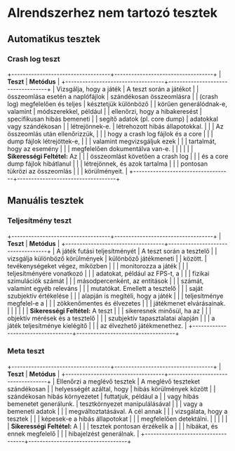 # Alrendszerhez nem tartozó tesztek

## Automatikus tesztek

### Crash log teszt



+-----------------------------------+-----------------------------------+
| **Teszt**                         | **Metódus**                       |
+-----------------------------------+-----------------------------------+
| Vizsgálja, hogy a játék           | A teszt során a játékot           |
| összeomlása esetén a naplófájlok  | szándékosan összeomlásra          |
| (crash log) megfelelően és teljes | késztetjük különböző              |
| körűen generálódnak-e, valamint   | módszerekkel, például             |
| ellenőrzi, hogy a hibakeresést    | specifikusan hibás bemeneti       |
| segítő adatok (pl. core dump)     | adatokkal vagy szándékosan        |
| létrejönnek-e.                    | létrehozott hibás állapotokkal.   |
|                                   | Az összeomlás után ellenőrizzük,  |
|                                   | hogy a crash log fájlok és a core |
|                                   | dump fájlok létrejöttek-e,        |
|                                   | valamint megvizsgáljuk ezek       |
|                                   | tartalmát, hogy az esemény        |
|                                   | megfelelően dokumentálva van-e.   |
|                                   |                                   |
|                                   | **Sikerességi Feltétel:** Az      |
|                                   | összeomlást követően a crash log  |
|                                   | és a core dump fájlok hibátlanul  |
|                                   | létrejönnek, és azok tartalma     |
|                                   | pontosan tükrözi az összeomlás    |
|                                   | körülményeit.                     |
+-----------------------------------+-----------------------------------+



## Manuális tesztek

### Teljesítmény teszt



+-----------------------------------+-----------------------------------+
| **Teszt**                         | **Metódus**                       |
+-----------------------------------+-----------------------------------+
| A játék futási teljesítményét     | A teszt során a tesztelő          |
| vizsgálja különböző körülmények   | különböző játékmeneti             |
| között.                           | tevékenységeket végez, miközben   |
|                                   | monitorozza a játék               |
|                                   | teljesítményére vonatkozó         |
|                                   | adatokat, például az FPS-t, a     |
|                                   | fizikai szimulációk számát        |
|                                   | másodpercenként, az entitások     |
|                                   | számát, valamint egyéb releváns   |
|                                   | mutatókat. Emellett a tesztelő    |
|                                   | saját szubjektív értékelése       |
|                                   | alapján is megítéli, hogy a játék |
|                                   | teljesítménye megfelel-e a        |
|                                   | zökkenőmentes és élvezetes        |
|                                   | játékmenet elvárásainak.          |
|                                   |                                   |
|                                   | **Sikerességi Feltétel:** A teszt |
|                                   | sikeresnek minősül, ha az         |
|                                   | objektív mérések és a tesztelő    |
|                                   | szubjektív tapasztalatai alapján  |
|                                   | a játék teljesítménye kielégítő   |
|                                   | az élvezhető játékmenethez.       |
+-----------------------------------+-----------------------------------+



### Meta teszt



+-----------------------------------+-----------------------------------+
| **Teszt**                         | **Metódus**                       |
+-----------------------------------+-----------------------------------+
| Ellenőrzi a meglévő tesztek       | A meglévő teszteket szándékosan   |
| helyességét azáltal, hogy         | hibás körülmények között          |
| szándékosan hibás környezetet     | futtatjuk, például a              |
| vagy hibás bemenetet generálunk.  | tesztkörnyezet manipulálásával    |
|                                   | vagy a bemeneti adatok            |
|                                   | megváltoztatásával. A cél annak   |
|                                   | vizsgálata, hogy a tesztek        |
|                                   | képesek-e a hibás állapotokat     |
|                                   | megfelelően detektálni.           |
|                                   |                                   |
|                                   | **Sikerességi Feltétel:** A       |
|                                   | tesztek pontosan érzékelik a      |
|                                   | hibákat, és ennek megfelelő       |
|                                   | hibajelzést generálnak.           |
+-----------------------------------+-----------------------------------+
